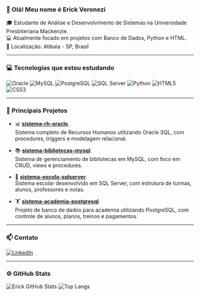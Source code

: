 ### 👋 Olá! Meu nome é Erick Veronezi

🎓 Estudante de Análise e Desenvolvimento de Sistemas na Universidade Presbiteriana Mackenzie.  
💻 Atualmente focado em projetos com Banco de Dados, Python e HTML.  
📍 Localização: Atibaia - SP, Brasil

---

### 💻 Tecnologias que estou estudando

![Oracle](https://img.shields.io/badge/Oracle-F80000?style=for-the-badge&logo=oracle&logoColor=white)
![MySQL](https://img.shields.io/badge/MySQL-00758F?style=for-the-badge&logo=mysql&logoColor=white)
![PostgreSQL](https://img.shields.io/badge/PostgreSQL-336791?style=for-the-badge&logo=postgresql&logoColor=white)
![SQL Server](https://img.shields.io/badge/SQL%20Server-CC2927?style=for-the-badge&logo=microsoftsqlserver&logoColor=white)
![Python](https://img.shields.io/badge/Python-3776AB?style=for-the-badge&logo=python&logoColor=white)
![HTML5](https://img.shields.io/badge/HTML5-E34F26?style=for-the-badge&logo=html5&logoColor=white)
![CSS3](https://img.shields.io/badge/CSS3-1572B6?style=for-the-badge&logo=css3&logoColor=white)

---

### 📌 Principais Projetos

- 📊 [**sistema-rh-oracle**](https://github.com/ErickVeronezi/sistema-rh-oracle).  
  Sistema completo de Recursos Humanos utilizando Oracle SQL, com procedures, triggers e modelagem relacional.

- 📚 [**sistema-bibliotecas-mysql**](https://github.com/ErickVeronezi/sistema-biblioteca-mysql).  
  Sistema de gerenciamento de bibliotecas em MySQL, com foco em CRUD, views e procedures.

- 🏫 [**sistema-escola-sqlserver**](https://github.com/ErickVeronezi/sistema-escola-sql).  
  Sistema escolar desenvolvido em SQL Server, com estrutura de turmas, alunos, professores e notas.

- 🏋 [**sistema-academia-postgresql**](https://github.com/ErickVeronezi/sistema-academia-postgresql).  
  Projeto de banco de dados para academia utilizando PostgreSQL, com controle de alunos, planos, treinos e pagamentos.

---

### 📫 Contato

[![LinkedIn](https://img.shields.io/badge/-LinkedIn-0A66C2?style=for-the-badge&logo=linkedin&logoColor=white)](https://www.linkedin.com/in/erickveronezi/)

---

### ⚙️ GitHub Stats

![Erick GitHub Stats](https://github-readme-stats.vercel.app/api?username=ErickVeronezi&show_icons=true&theme=radical)
![Top Langs](https://github-readme-stats.vercel.app/api/top-langs/?username=ErickVeronezi&layout=compact&theme=radical)
